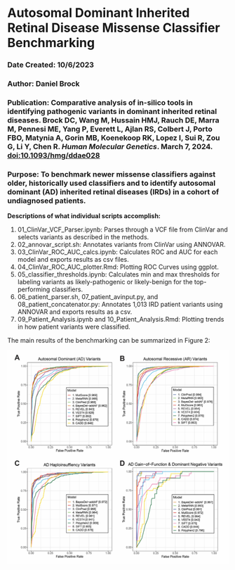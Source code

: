 # Autosomal Dominant Inherited Retinal Disease Missense Classifier Benchmarking
### Date Created: 10/6/2023
### Author: Daniel Brock
### Publication: Comparative analysis of in-silico tools in identifying pathogenic variants in dominant inherited retinal diseases. **Brock DC**, Wang M, Hussain HMJ, Rauch DE, Marra M, Pennesi ME, Yang P, Everett L, Ajlan RS, Colbert J, Porto FBO, Matynia A, Gorin MB, Koenekoop RK, Lopez I, Sui R, Zou G, Li Y, Chen R. *Human Molecular Genetics*. March 7, 2024. [doi:10.1093/hmg/ddae028](https://doi.org/10.1093/hmg/ddae028)
### Purpose: To benchmark newer missense classifiers against older, historically used classifiers and to identify autosomal dominant (AD) inherited retinal diseases (IRDs) in a cohort of undiagnosed patients. 

**Descriptions of what individual scripts accomplish:**

1. 01_ClinVar_VCF_Parser.ipynb: Parses through a VCF file from ClinVar and selects variants as described in the methods.
2. 02_annovar_script.sh: Annotates variants from ClinVar using ANNOVAR.
3. 03_ClinVar_ROC_AUC_calcs.ipynb: Calculates ROC and AUC for each model and exports results as csv files.
4. 04_ClinVar_ROC_AUC_plotter.Rmd: Plotting ROC Curves using ggplot.
5. 05_classifier_thresholds.ipynb: Calculates min and max thresholds for labeling variants as likely-pathogenic or likely-benign for the top-performing classifiers.
6. 06_patient_parser.sh, 07_patient_avinput.py, and 08_patient_concatenator.py: Annotates 1,013 IRD patient variants using ANNOVAR and exports results as a csv.
7. 09_Patient_Analysis.ipynb and 10_Patient_Analysis.Rmd: Plotting trends in how patient variants were classified.

The main results of the benchmarking can be summarized in Figure 2: 

![Figure 2 ROC-AUC](figures/Figure%202_GitHub.jpg)